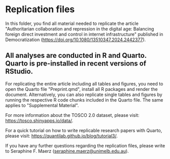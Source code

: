 # Replication files 

In this folder, you find all material needed to replicate the article 
"Authoritarian collaboration and repression in the digital age: 
Balancing foreign direct investment and control in internet infrastructure" published
in Democratization (https://doi.org/10.1080/13510347.2024.2442377).

## All analyses are conducted in R and Quarto. Quarto is pre-installed in recent versions of RStudio. ##

For replicating the entire article including all tables and figures, 
you need to open the Quarto file "Preprint.qmd", install all R packages
and render the document. Alternatively, you can also replicate single tables and figures 
by running the respective R code chunks included in the Quarto file.
The same applies to "Supplemental Material".

For more information about the TOSCO 2.0 dataset, please visit: https://tosco.shinyapps.io/data/.

For a quick tutorial on how to write replicable research papers with Quarto, 
please visit: https://quantilab.github.io/blog/tutorial3/.

If you have any further questions regarding the replication files, please write to
Seraphine F. Maerz (seraphine.maerz@unimelb.edu.au).

